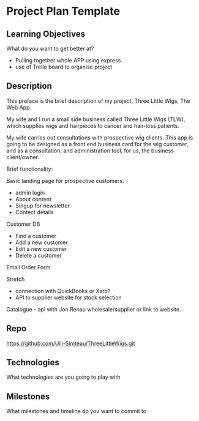 # Project Plan Template



## Learning Objectives
What do you want to get better at?
* Pulling together whole APP using express
* use of Trello board to organise project


## Description
This preface is the brief description of my project, Three Little Wigs, The Web App.

My wife and I run a small side business called Three Little Wigs (TLW), which supplies wigs and hairpieces to cancer and hair-loss patients.

My wife carries out consultations with prospective wig clients. This app is going to be designed as a front end business card for the wig customer, and as a consultation, and administration tool, for us, the business client/owner.

Brief functionality:

Basic landing page for prospective customers.
  - admin login
  - About content
  - Singup for newsletter
  - Contect details

Customer DB
  - Find a customer
  - Add a new customer
  - Edit a new customer
  - Delete a customer

Email Order Form

  Stretch
  - connection with QuickBooks or Xero?
  - API to supplier website for stock selection

Catalogue - api with Jon Renau wholesale/supplier or link to website.

## Repo
https://github.com/Uili-Simteau/ThreeLittleWigs.git

## Technologies
What technologies are you going to play with

## Milestones
What milestones and timeline do you want to commit to
